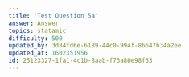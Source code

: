 ```yaml
---
title: 'Test Question 5a'
answer: Answer
topics: statamic
difficulty: 500
updated_by: 3d84fd6e-6189-44c0-994f-86647b34a2ee
updated_at: 1602351956
id: 25123327-1fa1-4c1b-8aab-f73a80e98f63
---
```

